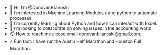 - 👋 Hi, I’m @DonovanBilanoski
- 👀 I’m interested in Machine Learning Modules using python to automate processes.
- 🌱 I’m currently learning about Python and how it can interact with Excel.
- 💞️ I’m looking to collaborate on solving issues in the accounting world.
- 📫 How to reach me please email donovanbilanoski@gmail.com.
- ⚡ Fun fact: I have run the Austin Half Marathon and Houston Full Marathon.

<!---
DonovanBilanoski/DonovanBilanoski is a ✨ special ✨ repository because its `README.md` (this file) appears on your GitHub profile.
You can click the Preview link to take a look at your changes.
--->
